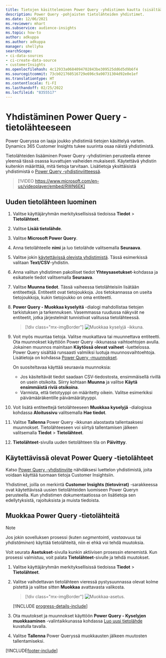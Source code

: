 ```yaml
---
title: Tietojen käsitteleminen Power Query -yhdistimen kautta (sisältää videon)
description: Power Query -pohjaisten tietolähteiden yhdistimet.
ms.date: 12/06/2021
ms.reviewer: mhart
ms.subservice: audience-insights
ms.topic: how-to
author: adkuppa
ms.author: adkuppa
manager: shellyha
searchScope:
- ci-data-sources
- ci-create-data-source
- customerInsights
ms.openlocfilehash: 4c12933a0684094702843be309525dd6d5d9b6f4
ms.sourcegitcommit: 73cb021760516729e696c9a90731304d92e0e1ef
ms.translationtype: HT
ms.contentlocale: fi-FI
ms.lasthandoff: 02/25/2022
ms.locfileid: "8355517"
---
```

# <a name="connect-to-a-power-query-data-source"></a>Yhdistäminen Power Query -tietolähteeseen

Power Queryssa on laaja joukko yhdistimiä tietojen käsittelyä varten. Dynamics 365 Customer Insights tukee suurinta osaa näistä yhdistimistä. 

Tietolähteiden lisääminen Power Query -yhdistimien perusteella etenee yleensä tässä osassa kuvattujen vaiheiden mukaisesti. Käytettävä yhdistin kuitenkin määrittää, mitä tietoja tarvitaan. Lisätietoja yksittäisistä yhdistimistä o [Power Query -yhdistinviitteessä](/power-query/connectors/).

> [!VIDEO https://www.microsoft.com/en-us/videoplayer/embed/RWN6EK]

## <a name="create-a-new-data-source"></a>Uuden tietolähteen luominen

1. Valitse käyttäjäryhmän merkityksellisissä tiedoissa **Tiedot** > **Tietolähteet**.

1. Valitse **Lisää tietolähde**.

1. Valitse **Microsoft Power Query**.

1. Anna tietolähteelle **nimi** ja luo tietolähde valitsemalla **Seuraava**.

1. Valitse jokin [käytettävissä olevista yhdistimistä](#available-power-query-data-sources). Tässä esimerkissä valitaan **Text/CSV**-yhdistin.

1. Anna valitun yhdistimen pakolliset tiedot **Yhteysasetukset**-kohdassa ja esikatsele tiedot valitsemalla **Seuraava**.

1. Valitse **Muunna tiedot**. Tässä vaiheessa tietolähteisiin lisätään entiteettejä. Entiteetit ovat tietojoukkoja. Jos tietokannassa on useita tietojoukkoja, kukin tietojoukko on oma entiteetti.

1. **Power Query - Muokkaa kyselyitä** -dialogi mahdollistaa tietojen tarkistuksen ja tarkennuksen. Vasemmassa ruudussa näkyvät ne entiteetit, jotka järjestelmät tunnistivat valitussa tietolähteessä.

   > [!div class="mx-imgBorder"]
   > ![Muokkaa kyselyjä -ikkuna.](media/data-manager-configure-edit-queries.png "Muokkaa kyselyjä -ikkuna")

1. Voit myös muuntaa tietoja. Valitse muokattava tai muunnettava entiteetti. Ota muunnokset käyttöön Power Query -ikkunassa vaihtoehtojen avulla. Jokainen muunnos mainitaan **Käytössä olevat vaiheet** -luettelossa. Power Query sisältää runsaasti valmiiksi luotuja muunnosvaihtoehtoja. Lisätietoja on kohdassa  [Power Query -muunnokset](/power-query/power-query-what-is-power-query#transformations).

   On suositeltavaa käyttää seuraavia muunnoksia:

   - Jos käsiteltävät tiedot saadaan CSV-tiedostosta, ensimmäisellä rivillä on usein otsikoita. Siirry kohtaan **Muunna** ja valitse **Käytä ensimmäistä riviä otsikoina**.
   - Varmista, että tietotyyppi on määritetty oikein. Valitse esimerkiksi päivämääräkentille päivämäärätyyppi.

1. Voit lisätä entiteettejä tietolähteeseen **Muokkaa kyselyjä** -dialogissa kohdassa **Aloitussivu** valitsemalla **Hae tiedot**.

1. Valitse **Tallenna** Power Query -ikkunan alaostasta tallentaaksesi muunnokset. Tietolähteeseen voi siirtyä tallentamisen jälkeen valitsemalla **Tiedot** > **Tietolähteet**.

1. **Tietolähteet**-sivulla uuden tietolähteen tila on **Päivittyy**.

## <a name="available-power-query-data-sources"></a>Käytettävissä olevat Power Query -tietolähteet

Katso [Power Query -yhdistinviite](/power-query/connectors/) nähdäksesi luettelon yhdistimistä, joita voidaan käyttää tuomaan tietoja Customer Insightsiin. 

Yhdistimet, joilla on merkintä **Customer Insights (tietovirrat)** -sarakkeessa ovat käytettävissä uusien tietolähteiden luomiseen Power Queryn perusteella. Kun yhdistimen dokumentaatiossa on lisätietoja sen edellytyksistä, rajoituksista ja muista tiedoista.

## <a name="edit-power-query-data-sources"></a>Muokkaa Power Query -tietolähteitä

> [!NOTE]
> Jos jokin sovelluksen prosessi (kuten *segmentointi*, *vastaavuus* tai *yhdistäminen*) käyttää tietolähteitä, niin ei ehkä voi tehdä muutoksia. 
>
> Voit seurata **Asetukset**-sivulla kunkin aktiivisen prosessin etenemistä. Kun prosessi valmistuu, voit palata **Tietolähteet**-sivulle ja tehdä muutokset.

1. Valitse käyttäjäryhmän merkityksellisissä tiedoissa **Tiedot** > **Tietolähteet**.

2. Valitse vaihdettavan tietolähteen vieressä pystysuunnassa olevat kolme pistettä ja valitse sitten **Muokkaa** avattavasta valikosta.

   > [!div class="mx-imgBorder"]
   > ![Muokkaa-asetus.](media/edit-option-data-sources.png "Muokkaa-asetus")

   [!INCLUDE [progress-details-include](../includes/progress-details-pane.md)]
   
3. Ota muutokset ja muunnokset käyttöön **Power Query - Kyselyjen muokkaaminen** -valintaikkunassa kohdassa [Luo uusi tietolähde](#create-a-new-data-source) kuvatulla tavalla.

4. Valitse **Tallenna** Power Queryssä muokkausten jälkeen muutosten tallentamiseksi.


[!INCLUDE[footer-include](../includes/footer-banner.md)]
